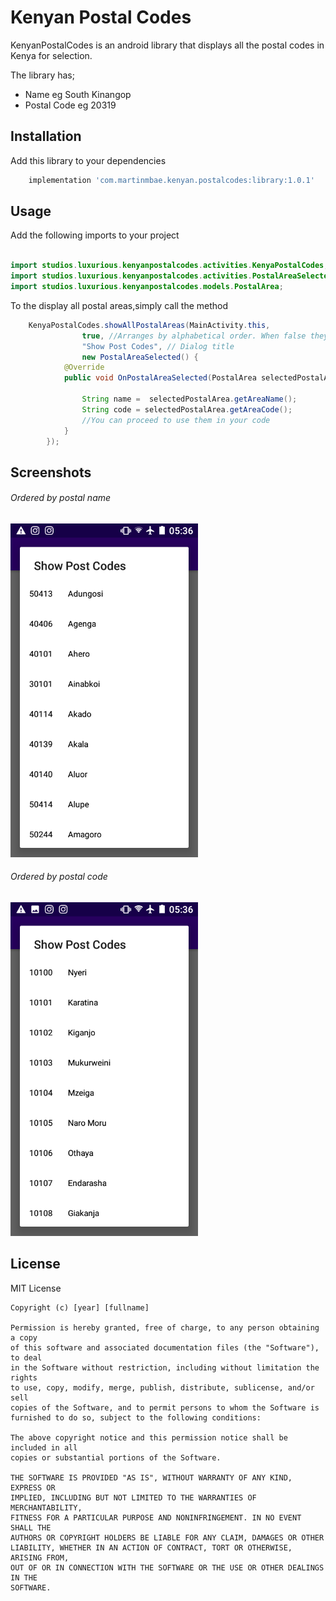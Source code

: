 # Kenyan Postal Codes

KenyanPostalCodes is an android library that displays all the postal codes in Kenya for selection.

The library has;
 
- Name eg South Kinangop
- Postal Code eg 20319




## Installation

Add this library to your dependencies

```bash
    implementation 'com.martinmbae.kenyan.postalcodes:library:1.0.1'
```

## Usage

Add the following imports to your project

```java

import studios.luxurious.kenyanpostalcodes.activities.KenyaPostalCodes;
import studios.luxurious.kenyanpostalcodes.activities.PostalAreaSelected;
import studios.luxurious.kenyanpostalcodes.models.PostalArea;
```

To the display all postal areas,simply call the method 

```java
    KenyaPostalCodes.showAllPostalAreas(MainActivity.this, 
                true, //Arranges by alphabetical order. When false they will be arranges using thei postal codes in assending order.
                "Show Post Codes", // Dialog title
                new PostalAreaSelected() {
            @Override
            public void OnPostalAreaSelected(PostalArea selectedPostalArea) {
                
                String name =  selectedPostalArea.getAreaName();
                String code = selectedPostalArea.getAreaCode();
                //You can proceed to use them in your code
            }
        });

```

## Screenshots

###### Ordered by postal name
<img src="https://github.com/MartinMbae/KenyaPostalCodesExample/blob/master/screenshots/scr1.png" width="300" height="auto"> 


###### Ordered by postal code
<img src="https://github.com/MartinMbae/KenyaPostalCodesExample/blob/master/screenshots/scr2.png" width="300" height="auto"> 


## License
MIT License

```
Copyright (c) [year] [fullname]

Permission is hereby granted, free of charge, to any person obtaining a copy
of this software and associated documentation files (the "Software"), to deal
in the Software without restriction, including without limitation the rights
to use, copy, modify, merge, publish, distribute, sublicense, and/or sell
copies of the Software, and to permit persons to whom the Software is
furnished to do so, subject to the following conditions:

The above copyright notice and this permission notice shall be included in all
copies or substantial portions of the Software.

THE SOFTWARE IS PROVIDED "AS IS", WITHOUT WARRANTY OF ANY KIND, EXPRESS OR
IMPLIED, INCLUDING BUT NOT LIMITED TO THE WARRANTIES OF MERCHANTABILITY,
FITNESS FOR A PARTICULAR PURPOSE AND NONINFRINGEMENT. IN NO EVENT SHALL THE
AUTHORS OR COPYRIGHT HOLDERS BE LIABLE FOR ANY CLAIM, DAMAGES OR OTHER
LIABILITY, WHETHER IN AN ACTION OF CONTRACT, TORT OR OTHERWISE, ARISING FROM,
OUT OF OR IN CONNECTION WITH THE SOFTWARE OR THE USE OR OTHER DEALINGS IN THE
SOFTWARE.

```
